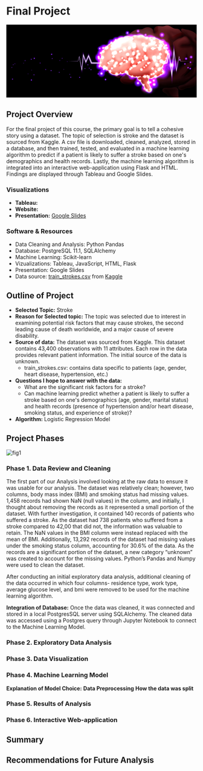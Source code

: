 # Final Project
![fig3](https://github.com/retroxsky06/Final_Project/blob/main/images/Kerfin7-NEA-2134.jpg)
## Project Overview
For the final project of this course, the primary goal is to tell a cohesive story using a dataset. The topic of selection is stroke and the dataset is sourced from Kaggle. A csv file is downloaded, cleaned, analyzed, stored in a database, and then trained, tested, and evaluated in a machine learning algorithm to predict if a patient is likely to suffer a stroke based on one's demographics and health records. Lastly, the machine learning algorithm is integrated into an interactive web-application using Flask and HTML. Findings are displayed through Tableau and Google Slides.

### Visualizations
- **Tableau:**
- **Website:**
- **Presentation:** [Google Slides]()

### Software & Resources
- Data Cleaning and Analysis: Python Pandas
- Database: PostgreSQL 11.1, SQLAlchemy
- Machine Learning: Scikit-learn
- Vizualizations: Tableau, JavaScript, HTML, Flask
- Presentation: Google Slides
- Data source: [train_strokes.csv]() from [Kaggle](www.kaggle.com)

## Outline of Project
- **Selected Topic:** Stroke
- **Reason for Selected topic:** The topic was selected due to interest in examining potential risk factors that may cause strokes, the second leading cause of death worldwide, and a major cause of severe disability.
- **Source of data:** The dataset was sourced from Kaggle. This dataset contains 43,400 observations with 11 attributes. Each row in the data provides relevant patient information. The initial source of the data is unknown.
  - train_strokes.csv: contains data specific to patients (age, gender, heart disease, hypertension, etc.)
- **Questions I hope to answer with the data:**
  - What are the significant risk factors for a stroke?
  - Can machine learning predict whether a patient is likely to suffer a stroke based on one's demographics (age, gender, marital status) and health records (presence of hypertension and/or heart disease, smoking status, and experience of stroke)?
- **Algorithm:** Logistic Regression Model

## Project Phases
![fig1]()
### Phase 1. Data Review and Cleaning
The first part of our Analysis involved looking at the raw data to ensure it was usable for our analysis. The dataset was relatively clean; however, two columns, body mass index (BMI) and smoking status had missing values. 1,458 records had shown NaN (null values) in the column, and initially, I thought about removing the records as it represented a small portion of the dataset.  With further investigation, it contained 140 records of patients who suffered a stroke.  As the dataset had 738 patients who suffered from a stroke compared to 42,00 that did not, the information was valuable to retain.  The NaN values in the BMI column were instead replaced with the mean of BMI.  Additionally, 13,292 records of the dataset had missing values under the smoking status column, accounting for 30.6% of the data.  As the records are a significant portion of the dataset, a new category “unknown” was created to account for the missing values. Python’s Pandas and Numpy were used to clean the dataset. 

After conducting an initial exploratory data analysis, additional cleaning of the data occurred in which four columns- residence type, work type,  average glucose level, and bmi were removed to be used for the machine learning algorithm.  
 
**Integration of Database:** Once the data was cleaned, it was connected and stored in a local PostgresSQL server using SQLAlchemy. The cleaned data was accessed using a Postgres query through Jupyter Notebook to connect to the Machine Learning Model. 

### Phase 2. Exploratory Data Analysis

### Phase 3. Data Visualization 

### Phase 4. Machine Learning Model
**Explanation of Model Choice:**
**Data Preprocessing**
**How the data was split**

### Phase 5. Results of Analysis

### Phase 6. Interactive Web-application

## Summary

## Recommendations for Future Analysis



